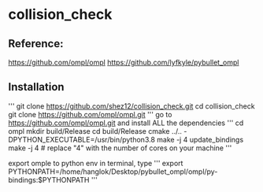 # collision_check
## Reference:
https://github.com/ompl/ompl
https://github.com/lyfkyle/pybullet_ompl


## Installation

'''
git clone https://github.com/shez12/collision_check.git
cd collision_check
git clone https://github.com/ompl/ompl.git
'''
go to https://github.com/ompl/ompl.git and install ALL the dependencies
'''
cd ompl
mkdir build/Release
cd build/Release
cmake ../.. -DPYTHON_EXECUTABLE=/usr/bin/python3.8 
make -j 4 update_bindings
make -j 4 # replace "4" with the number of cores on your machine
'''

export omple to python env
in terminal, type
'''
 export PYTHONPATH=/home/hanglok/Desktop/pybullet_ompl/ompl/py-bindings:$PYTHONPATH
'''
